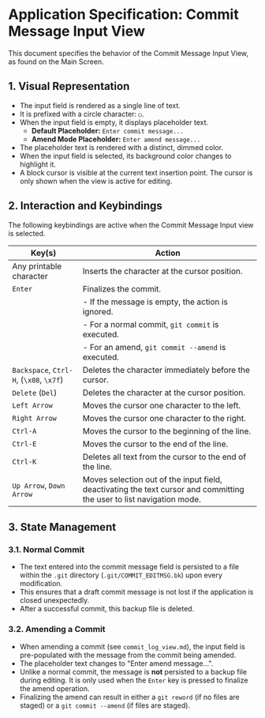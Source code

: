 # Application Specification: Commit Message Input View

This document specifies the behavior of the Commit Message Input View, as found on the Main Screen.

## 1. Visual Representation

- The input field is rendered as a single line of text.
- It is prefixed with a circle character: ` ○ `.
- When the input field is empty, it displays placeholder text.
  - **Default Placeholder:** `Enter commit message...`
  - **Amend Mode Placeholder:** `Enter amend message...`
- The placeholder text is rendered with a distinct, dimmed color.
- When the input field is selected, its background color changes to highlight it.
- A block cursor is visible at the current text insertion point. The cursor is only shown when the view is active for editing.

## 2. Interaction and Keybindings

The following keybindings are active when the Commit Message Input view is selected.

| Key(s)                                | Action                                            |
| ------------------------------------- | ------------------------------------------------- |
| Any printable character               | Inserts the character at the cursor position.     |
| `Enter`                               | Finalizes the commit.                             |
|                                       | - If the message is empty, the action is ignored. |
|                                       | - For a normal commit, `git commit` is executed.  |
|                                       | - For an amend, `git commit --amend` is executed. |
| `Backspace`, `Ctrl-H`, (`\x08`, `\x7f`) | Deletes the character immediately before the cursor. |
| `Delete` (`Del`)                      | Deletes the character at the cursor position.     |
| `Left Arrow`                          | Moves the cursor one character to the left.       |
| `Right Arrow`                         | Moves the cursor one character to the right.      |
| `Ctrl-A`                              | Moves the cursor to the beginning of the line.    |
| `Ctrl-E`                              | Moves the cursor to the end of the line.          |
| `Ctrl-K`                              | Deletes all text from the cursor to the end of the line. |
| `Up Arrow`, `Down Arrow`              | Moves selection out of the input field, deactivating the text cursor and committing the user to list navigation mode. |

## 3. State Management

### 3.1. Normal Commit

- The text entered into the commit message field is persisted to a file within the `.git` directory (`.git/COMMIT_EDITMSG.bk`) upon every modification.
- This ensures that a draft commit message is not lost if the application is closed unexpectedly.
- After a successful commit, this backup file is deleted.

### 3.2. Amending a Commit

- When amending a commit (see `commit_log_view.md`), the input field is pre-populated with the message from the commit being amended.
- The placeholder text changes to "Enter amend message...".
- Unlike a normal commit, the message is **not** persisted to a backup file during editing. It is only used when the `Enter` key is pressed to finalize the amend operation.
- Finalizing the amend can result in either a `git reword` (if no files are staged) or a `git commit --amend` (if files are staged).